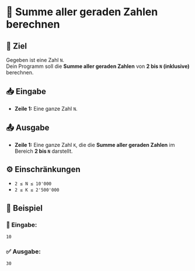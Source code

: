 # 🔢 Summe aller geraden Zahlen berechnen

## 🎯 Ziel
Gegeben ist eine Zahl `N`.  
Dein Programm soll die **Summe aller geraden Zahlen** von **2 bis `N` (inklusive)** berechnen.

## 📥 Eingabe
- **Zeile 1:** Eine ganze Zahl `N`.

## 📤 Ausgabe
- **Zeile 1:** Eine ganze Zahl `K`, die die **Summe aller geraden Zahlen** im Bereich **2 bis `N`** darstellt.

## ⚙️ Einschränkungen
- `2 ≤ N ≤ 10'000`
- `2 ≤ K ≤ 2'500'000`

## 📌 Beispiel

### 📝 Eingabe:
```
10
```

### ✅ Ausgabe:
```
30
```
